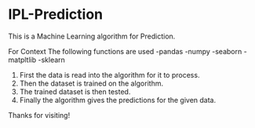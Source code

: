 # IPL-Prediction

This is a Machine Learning algorithm for Prediction.

For Context The following functions are used
      -pandas
      -numpy
      -seaborn
      -matpltlib
      -sklearn
      
1. First the data is read into the algorithm for it to process.
2. Then the dataset is trained on the algorithm.
3. The trained dataset is then tested.
4. Finally the algorithm gives the predictions for the given data.

Thanks for visiting!
